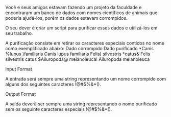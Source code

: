 Você e seus amigos estavam fazendo um projeto da faculdade e encontraram um banco de dados com nomes científicos de animais que poderia ajudá-los, porém os dados estavam corrompidos.

O seu dever é criar um script para purificar esses dados e utilizá-los em seu trabalho.

A purificação consiste em retirar os caracteres especiais contidos no nome como exemplificado abaixo:
Dado corrompido 	Dado purificado
*Canis %lupus )familiaris 	Canis lupus familiaris
Felis) silvestris *catus& 	Felis silvestris catus
$Ailuropoda@ melanoleuca! 	Ailuropoda melanoleuca

Input Format

A entrada será sempre uma string representando um nome corrompido com alguns dos seguintes caracteres !@#$%&*().

Output Format

A saída deverá ser sempre uma string representando o nome purificado sem os seguinte caracteres especiais !@#$%&*().